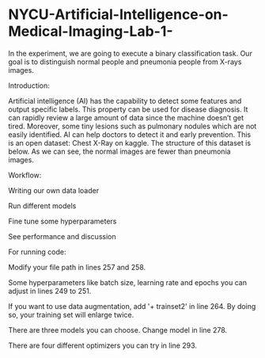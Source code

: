 # NYCU-Artificial-Intelligence-on-Medical-Imaging-Lab-1-
In the experiment, we are going to execute a binary classification task. Our goal is to distinguish normal people and pneumonia people from X-rays images.

Introduction:

Artificial intelligence (AI) has the capability to detect some features and output  specific labels. 
This property can be used for disease diagnosis.
It can rapidly review a large amount of data since the machine doesn’t get tired.
Moreover, some tiny lesions such as pulmonary nodules which are not easily identified.
AI can help doctors to detect it and early prevention.
This is an open dataset: Chest X-Ray on kaggle. 
The structure of this dataset is below. 
As we can see, the normal images are fewer than pneumonia images.

Workflow:

Writing our own data loader

Run different models

Fine tune some hyperparameters

See performance and discussion


For running code:

Modify your file path in lines 257 and 258.

Some hyperparameters like batch size, learning rate and epochs you can adjust in lines 249 to 251.

If you want to use data augmentation, add '+ trainset2' in line 264. By doing so, your training set will enlarge twice.

There are three models you can choose. Change model in line 278.

There are four different optimizers you can try in line 293.
